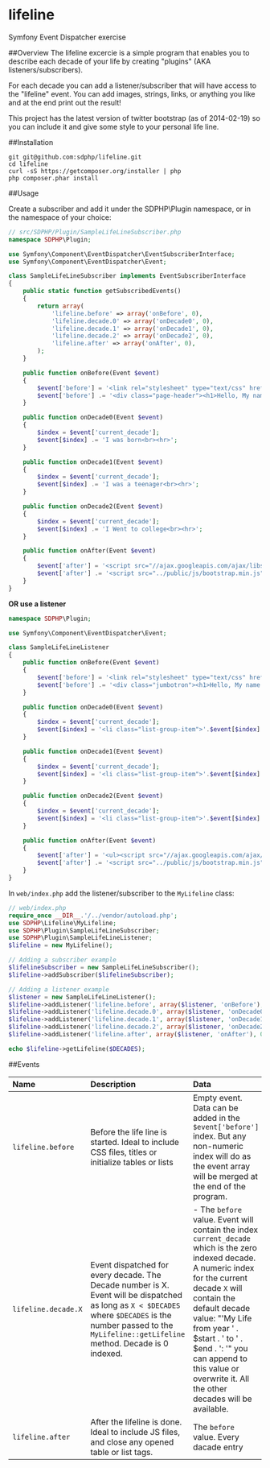 lifeline
========

Symfony Event Dispatcher exercise

##Overview
The lifeline excercie is a simple program that enables you to describe each decade of your life by creating "plugins" (AKA listeners/subscribers). 

For each decade you can add a listener/subscriber that will have access to the "lifeline" event. You can add images, strings, links, or anything you like and at the end print out the result!

This project has the latest version of twitter bootstrap (as of 2014-02-19) so you can include it and give some style to your personal life line.

##Installation

```
git git@github.com:sdphp/lifeline.git
cd lifeline
curl -sS https://getcomposer.org/installer | php
php composer.phar install
```

##Usage

Create a subscriber and add it under the SDPHP\Plugin namespace, or in the namespace of your choice:
```php
// src/SDPHP/Plugin/SampleLifeLineSubscriber.php
namespace SDPHP\Plugin;

use Symfony\Component\EventDispatcher\EventSubscriberInterface;
use Symfony\Component\EventDispatcher\Event;

class SampleLifeLineSubscriber implements EventSubscriberInterface
{
    public static function getSubscribedEvents()
    {
        return array(
            'lifeline.before' => array('onBefore', 0),
            'lifeline.decade.0' => array('onDecade0', 0),
            'lifeline.decade.1' => array('onDecade1', 0),
            'lifeline.decade.2' => array('onDecade2', 0),
            'lifeline.after' => array('onAfter', 0),
        );
    }

    public function onBefore(Event $event)
    {
        $event['before'] = '<link rel="stylesheet" type="text/css" href="public/css/bootstrap.min.css">';
        $event['before'] .= '<div class="page-header"><h1>Hello, My name is Bot <small>and this is my lifeline!</small></h1></div>';
    }

    public function onDecade0(Event $event)
    {
        $index = $event['current_decade'];
        $event[$index] .= 'I was born<br><hr>';
    }

    public function onDecade1(Event $event)
    {
        $index = $event['current_decade'];
        $event[$index] .= 'I was a teenager<br><hr>';
    }

    public function onDecade2(Event $event)
    {
        $index = $event['current_decade'];
        $event[$index] .= 'I Went to college<br><hr>';
    }

    public function onAfter(Event $event)
    {
        $event['after'] = '<script src="//ajax.googleapis.com/ajax/libs/jquery/1.10.2/jquery.min.js"></script>';
        $event['after'] .= '<script src="../public/js/bootstrap.min.js"></script>';
    }
}

```

**OR use a listener**

```php
namespace SDPHP\Plugin;

use Symfony\Component\EventDispatcher\Event;

class SampleLifeLineListener
{
    public function onBefore(Event $event)
    {
        $event['before'] = '<link rel="stylesheet" type="text/css" href="public/css/bootstrap.min.css">';
        $event['before'] .= '<div class="jumbotron"><h1>Hello, My name is Bot and this is my lifeline!</h1></div><ul class="list-group">';
    }

    public function onDecade0(Event $event)
    {
        $index = $event['current_decade'];
        $event[$index] = '<li class="list-group-item">'.$event[$index].'I was born</li>';
    }

    public function onDecade1(Event $event)
    {
        $index = $event['current_decade'];
        $event[$index] = '<li class="list-group-item">'.$event[$index].'I was a teenager</li>';
    }

    public function onDecade2(Event $event)
    {
        $index = $event['current_decade'];
        $event[$index] = '<li class="list-group-item">'.$event[$index].'I Went to college</li>';
    }

    public function onAfter(Event $event)
    {
        $event['after'] = '<ul><script src="//ajax.googleapis.com/ajax/libs/jquery/1.10.2/jquery.min.js"></script>';
        $event['after'] .= '<script src="../public/js/bootstrap.min.js"></script>';
    }
}
```

In `web/index.php` add the listener/subscriber to the `MyLifeline` class:

```php
// web/index.php
require_once __DIR__.'/../vendor/autoload.php';
use SDPHP\Lifeline\MyLifeline;
use SDPHP\Plugin\SampleLifeLineSubscriber;
use SDPHP\Plugin\SampleLifeLineListener;
$lifeline = new MyLifeline();

// Adding a subscriber example
$lifelineSubscriber = new SampleLifeLineSubscriber();
$lifeline->addSubscriber($lifelineSubscriber);

// Adding a listener example
$listener = new SampleLifeLineListener();
$lifeline->addListener('lifeline.before', array($listener, 'onBefore'), 0);
$lifeline->addListener('lifeline.decade.0', array($listener, 'onDecade0'), 0);
$lifeline->addListener('lifeline.decade.1', array($listener, 'onDecade1'), 0);
$lifeline->addListener('lifeline.decade.2', array($listener, 'onDecade2'), 0);
$lifeline->addListener('lifeline.after', array($listener, 'onAfter'), 0);

echo $lifeline->getLifeline($DECADES);
```

##Events

|    Name     |  Description    |     Data       |
|:----------- |:--------------- |:-------------- |
| `lifeline.before`   |Before the life line is started. Ideal to include CSS files, titles or initialize tables or lists|  Empty event. Data can be added in the `$event['before']`  index. But any non-numeric index will do as the event array will be merged at the end of the program. |
| `lifeline.decade.X` |  Event dispatched for every decade. The Decade number is X. Event will be dispatched as long as `X < $DECADES` where `$DECADES` is the number passed to the `MyLifeline::getLifeline` method. Decade is 0 indexed. | - The `before` value. Event will contain the index `current_decade` which is the zero indexed decade. A numeric index for the current decade `X` will contain the default decade value: "'My Life from year ' . $start . ' to ' . $end . ': '" you can append to this value or overwrite it. All the other decades will be available. |
| `lifeline.after`   |After the lifeline is done. Ideal to include JS files, and close any opened table or list tags.| The `before` value. Every dacade entry|
